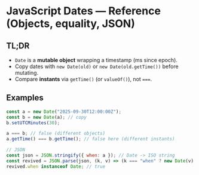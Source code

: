 # JavaScript Dates — Reference (Objects, equality, JSON)

## TL;DR

- `Date` is a **mutable object** wrapping a timestamp (ms since epoch).
- Copy dates with `new Date(old)` or `new Date(old.getTime())` before mutating.
- Compare **instants** via `getTime()` (or `valueOf()`), not `===`.

## Examples

```js
const a = new Date("2025-09-30T12:00:00Z");
const b = new Date(a); // copy
b.setUTCMinutes(30);

a === b; // false (different objects)
a.getTime() === b.getTime(); // false here (different instants)

// JSON
const json = JSON.stringify({ when: a }); // Date -> ISO string
const revived = JSON.parse(json, (k, v) => (k === "when" ? new Date(v) : v));
revived.when instanceof Date; // true
```
